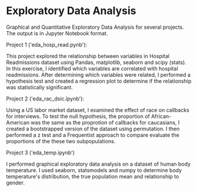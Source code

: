 # Exploratory Data Analysis

Graphical and Quantitative Exploratory Data Analysis for several projects. The output is in Jupyter Notebook format.

Project 1 ('eda_hosp_read.pynb'): 

This project explored the relationship between variables in Hospital Readmissions dataset using Pandas, matplotlib, seaborn and scipy (stats). In this exercise, I identified which variables are correlated with hospital readmissions. After determining which variables were related, I performed a hypothesis test and created a regression plot to determine if the relationship was statistically significant. 

Project 2 ('eda_rac_dsic.ipynb'):

Using a US labor market dataset, I examined the effect of race on callbacks for interviews. To test the null hypothesis, the proportion of African-American was the same as the proprotion of callbacks for caucasians, I created a bootstrapped version of the dataset using permutation. I then performed a z test and a Frequentist approach to compare evaluate the proportions of the these two subpopulations.


Project 3 ('eda_temp.ipynb')

I performed graphical exploratory data analysis on a dataset of human body temperature. I used seaborn, statsmodels and numpy to determine body temperature's distribution, the true population mean and relationship to gender.

